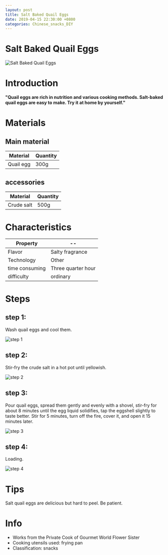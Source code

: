 ```yaml
---
layout: post
title: Salt Baked Quail Eggs
date: 2019-04-15 22:30:00 +0800
categories: Chinese_snacks_DIY
---
```


# Salt Baked Quail Eggs

![Salt Baked Quail Eggs]({{site.baseurl}}/img/408912/408912.jpg)

# Introduction

**"Quail eggs are rich in nutrition and various cooking methods. Salt-baked quail eggs are easy to make. Try it at home by yourself."**

# Materials


## Main material

Material|Quantity
--|--
Quail egg|300g

## accessories

Material|Quantity
--|--
Crude salt|500g

# Characteristics

Property|--
--|--
Flavor|Salty fragrance
Technology|Other
time consuming|Three quarter hour
difficulty|ordinary

# Steps

## step 1:

Wash quail eggs and cool them.

![step 1]({{site.baseurl}}/img/408912/1.jpg)

## step 2:

Stir-fry the crude salt in a hot pot until yellowish.

![step 2]({{site.baseurl}}/img/408912/2.jpg)

## step 3:

Pour quail eggs, spread them gently and evenly with a shovel, stir-fry for about 8 minutes until the egg liquid solidifies, tap the eggshell slightly to taste better. Stir for 5 minutes, turn off the fire, cover it, and open it 15 minutes later.

![step 3]({{site.baseurl}}/img/408912/3.jpg)

## step 4:

Loading.

![step 4]({{site.baseurl}}/img/408912/4.jpg)

# Tips

Salt quail eggs are delicious but hard to peel. Be patient.

# Info

- Works from the Private Cook of Gourmet World Flower Sister
- Cooking utensils used: frying pan
- Classification: snacks